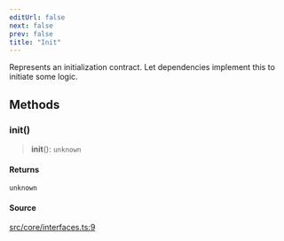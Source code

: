 ```yaml
---
editUrl: false
next: false
prev: false
title: "Init"
---
```


Represents an initialization contract.
Let dependencies implement this to initiate some logic.

## Methods

### init()

> **init**(): `unknown`

#### Returns

`unknown`

#### Source

[src/core/interfaces.ts:9](https://github.com/sern-handler/handler/blob/2f778f4dc2510724f049f19e69e0afca26d6bcad/src/core/interfaces.ts#L9)
